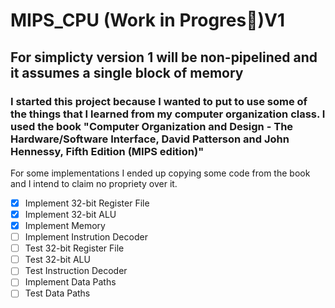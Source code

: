 # MIPS_CPU (Work in Progres🚥)V1

## For simplicty version 1 will be non-pipelined and it assumes a single block of memory 

### I started this project because I wanted to put to use some of the things that I learned from my computer organization class. I used the book "Computer Organization and Design - The Hardware/Software Interface, David Patterson and John Hennessy, Fifth Edition (MIPS edition)"

For some implementations I ended up copying some code from the book and I intend to claim no propriety over it. 

- [X] Implement 32-bit Register File
- [X] Implement 32-bit ALU
- [X] Implement Memory
- [ ] Implement Instrution Decoder 
- [ ] Test 32-bit Register File
- [ ] Test 32-bit ALU
- [ ] Test Instruction Decoder
- [ ] Implement Data Paths
- [ ] Test Data Paths 
